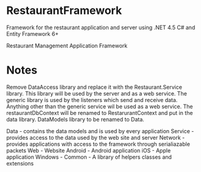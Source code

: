# RestaurantFramework
Framework for the restaurant application and server using .NET 4.5 C# and Entity Framework 6+

Restaurant Management Application Framework

# Notes
Remove DataAccess library and replace it with the Restaurant.Service library. 
This library will be used by the server and as a web service. The generic library is used by the listeners which send and receive data. Anything other than the generic service wil be used as a web service. The restaurantDbContext will be renamed to RestarurantContext and put in the data library. DataModels library to be renamed to Data.

Data - contains the data models and is used by every application
Service - provides access to the data used by the web site and server
Network - provides applications with access to the framework through serialiazable packets
Web - Website
Android - Android application
iOS - Apple application
Windows - 
Common - A library of helpers classes and extensions
